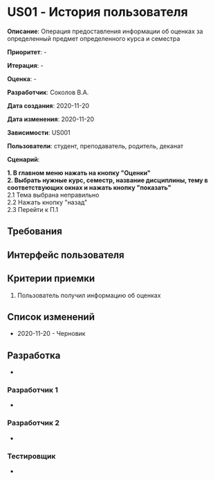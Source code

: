 # US01 - История пользователя

**Описание**: Операция предоставления информации об оценках за определенный предмет определенного курса и семестра

**Приоритет**: -

**Итерация**: -

**Оценка**: -

**Разработчик**: Соколов В.А.

**Дата создания**: 2020-11-20

**Дата изменения**: 2020-11-20

**Зависимости**: US001

**Пользователи**: студент, преподаватель, родитель, деканат

**Сценарий**:

**1. В главном меню нажать на кнопку "Оценки"**\
**2. Выбрать нужные курс, семестр, название дисциплины, тему в соответствующих окнах и нажать кнопку "показать"**\
2.1 Тема выбрана неправильно\
2.2 Нажать кнопку "назад"\
2.3 Перейти к П.1

## Требования


## Интерфейс пользователя


## Критерии приемки
1. Пользователь получил информацию об оценках

## Список изменений
- 2020-11-20 - Черновик

## Разработка
-

### Разработчик 1
-
### Разработчик 2
-
### Тестировщик
-
